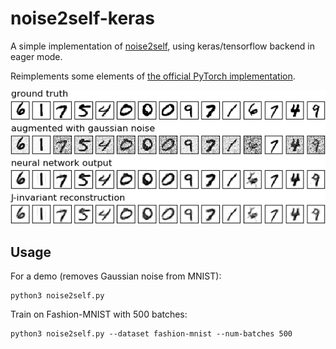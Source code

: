 # noise2self-keras
A simple implementation of [noise2self](https://arxiv.org/abs/1901.11365), using keras/tensorflow backend in eager mode.

Reimplements some elements of [the official PyTorch implementation](https://github.com/czbiohub/noise2self). 

![An example of training noise2self on MNIST augmented with gaussian noise, after 300 epochs ](https://raw.githubusercontent.com/zfisher/noise2self-keras/master/images/mnist.png)

## Usage

For a demo (removes Gaussian noise from MNIST):

```shell
python3 noise2self.py
````

Train on Fashion-MNIST with 500 batches:

```shell
python3 noise2self.py --dataset fashion-mnist --num-batches 500
````